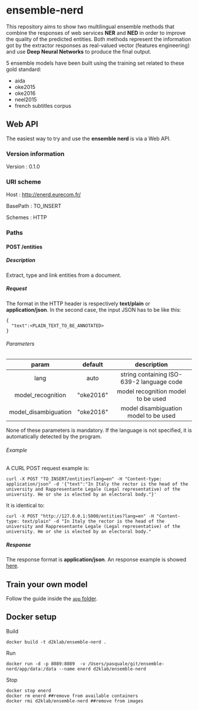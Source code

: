 # ensemble-nerd

This repository aims to show two multilingual ensemble methods that combine the responses of web services **NER** and **NED** in order to improve the quality of the predicted entities.
Both methods represent the information got by the extractor responses as real-valued vector (features engineering) and use **Deep Neural Networks** to produce the final output.

5 ensemble models have been built using the training set related to these gold standard:
* aida
* oke2015
* oke2016
* neel2015
* french subtitles corpus

## Web API

The easiest way to try and use the **ensemble nerd** is via a Web API.

### Version information
Version : 0.1.0

### URI scheme
Host : http://enerd.eurecom.fr/

BasePath : TO_INSERT

Schemes : HTTP

### Paths

#### POST /entities

##### Description
Extract, type and link entities from a document.

##### Request

The format in the HTTP header is respectively **text/plain** or **application/json**. In the second case, the input JSON has to be like this:

```
{
  "text":<PLAIN_TEXT_TO_BE_ANNOTATED>
}
```

###### Parameters

| param | default |  description |
|:-------------:|:-------------:|:-------------:|
| lang| auto | string containing ISO-639-2 language code |
| model_recognition| "oke2016" | model recognition model to be used |
| model_disambiguation| "oke2016" | model disambiguation model to be used |

None of these parameters is mandatory. If the language is not specified, it is automatically detected by the program.

###### Example
A CURL POST request example is:
```
curl -X POST "TO_INSERT/entities?lang=en" -H "Content-type: application/json" -d '{"text":"In Italy the rector is the head of the university and Rappresentante Legale (Legal representative) of the university. He or she is elected by an electoral body."}'
```
It is identical to:

```
curl -X POST "http://127.0.0.1:5000/entities?lang=en" -H "Content-type: text/plain" -d "In Italy the rector is the head of the university and Rappresentante Legale (Legal representative) of the university. He or she is elected by an electoral body."
```

##### Response

The response format is **application/json**. An response example is showed [here](https://raw.githubusercontent.com/D2KLab/ensemble-nerd/master/app/response_samples/response1.json?token=ARExSVhO2fCJz8qLHTJLm6FT1uxRzVwqks5aumj8wA%3D%3D).


## Train your own model

Follow the guide inside the [`app` folder](./app).

## Docker setup

Build

    docker build -t d2klab/ensemble-nerd .

Run

    docker run -d -p 8089:8089  -v /Users/pasquale/git/ensemble-nerd/app/data:/data --name enerd d2klab/ensemble-nerd

<!-- --restart=unless-stopped -->

Stop

    docker stop enerd
    docker rm enerd ##remove from available containers
    docker rmi d2klab/ensemble-nerd ##remove from images

